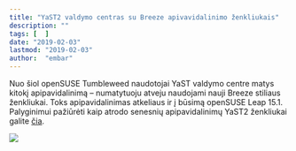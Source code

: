 ```yaml
---
title: "YaST2 valdymo centras su Breeze apivavidalinimo ženkliukais"
description: ""
tags: [  ]
date: "2019-02-03"
lastmod: "2019-02-03"
author:  "embar"
---
```

Nuo šiol openSUSE Tumbleweed naudotojai YaST valdymo centre matys kitokį apipavidalinimą – numatytuoju atveju naudojami nauji Breeze stiliaus ženkliukai. Toks apipavidalinimas atkeliaus ir į būsimą openSUSE Leap 15.1. Palyginimui pažiūrėti kaip atrodo senesnių apipavidalinimų YaST2 ženkliukai galite [čia](index.php/pamokos/38-isvaizdos-keitimas/133-yast-enkliukai).

[![](/images/stories/YaST2%20Breeze%202019%20sausis.png)](/images/stories/YaST2%20Breeze%202019%20sausis.png)
